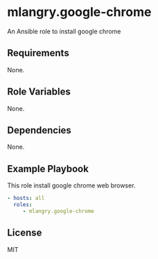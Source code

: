 mlangry.google-chrome
=========

An Ansible role to install google chrome

Requirements
------------

None.

Role Variables
--------------

None.

Dependencies
------------

None.

Example Playbook
----------------

This role install google chrome web browser.

````yaml
- hosts: all
  roles:
     - mlangry.google-chrome
````

License
-------

MIT
